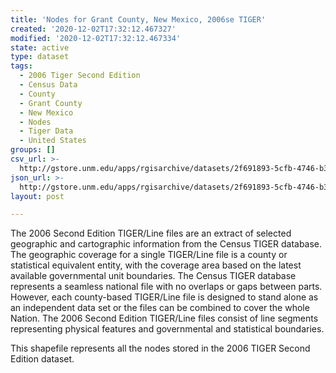 ```yaml
---
title: 'Nodes for Grant County, New Mexico, 2006se TIGER'
created: '2020-12-02T17:32:12.467327'
modified: '2020-12-02T17:32:12.467334'
state: active
type: dataset
tags:
  - 2006 Tiger Second Edition
  - Census Data
  - County
  - Grant County
  - New Mexico
  - Nodes
  - Tiger Data
  - United States
groups: []
csv_url: >-
  http://gstore.unm.edu/apps/rgisarchive/datasets/2f691893-5cfb-4746-b39b-62024ace37bc/tgr2006se_gran_nodes.derived.csv
json_url: >-
  http://gstore.unm.edu/apps/rgisarchive/datasets/2f691893-5cfb-4746-b39b-62024ace37bc/tgr2006se_gran_nodes.derived.json
layout: post

---
```

The 2006 Second Edition TIGER/Line files are an extract of selected geographic and cartographic information from the Census TIGER database.  The geographic coverage for a single TIGER/Line file is a county or statistical equivalent entity, with the coverage area based on the latest available governmental unit boundaries. The Census TIGER database represents a seamless national file with no overlaps or gaps between parts.  However, each county-based TIGER/Line file is designed to stand alone as an independent data set or the files can be combined to cover the whole Nation.  The 2006 Second Edition  TIGER/Line files consist of line segments representing physical features and governmental and statistical boundaries.  

This shapefile represents all the nodes stored in the 2006 TIGER Second Edition dataset.
